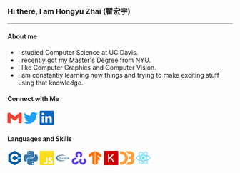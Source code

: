 ### Hi there, I am Hongyu Zhai (翟宏宇)
---

#### About me
- I studied Computer Science at UC Davis.
- I recently got my Master's Degree from NYU.
- I like Computer Graphics and Computer Vision.
- I am constantly learning new things and trying to make exciting stuff using that knowledge.

#### Connect with Me
[<img height="32" width="32" src="./icons/gmail.svg"/>](mailto:harvey.zhai@gmail.com)
[<img height="32" width="32" src="./icons/twitter.svg"/>](https://twitter.com/hongyu_zhai)
[<img height="32" width="32" src="./icons/linkedin.svg"/>](https://www.linkedin.com/in/hongyu-zhai-34b961139)

#### Languages and Skills
<img height="32" width="32" src="./icons/cplusplus.svg"/>
<img height="32" width="32" src="./icons/python.svg"/>
<img height="32" width="32" src="./icons/javascript.svg"/>
<img height="32" width="32" src="./icons/opengl.svg"/>
<img height="32" width="32" src="./icons/opencv.svg"/>
<img height="32" width="32" src="./icons/tensorflow.svg"/>
<img height="32" width="32" src="./icons/keras.svg"/>
<img height="32" width="32" src="./icons/d3dotjs.svg"/>
<img height="32" width="32" src="./icons/react.svg"/>